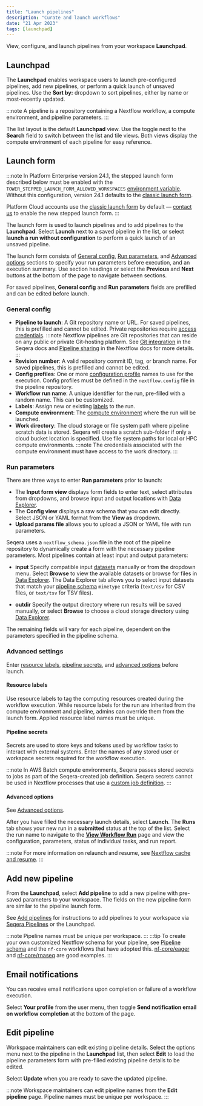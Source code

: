 ```yaml
---
title: "Launch pipelines"
description: "Curate and launch workflows"
date: "21 Apr 2023"
tags: [launchpad]
---
```


View, configure, and launch pipelines from your workspace **Launchpad**.

## Launchpad

The **Launchpad** enables workspace users to launch pre-configured pipelines, add new pipelines, or perform a quick launch of unsaved pipelines. Use the **Sort by:** dropdown to sort pipelines, either by name or most-recently updated.

:::note
A pipeline is a repository containing a Nextflow workflow, a compute environment, and pipeline parameters.
:::

The list layout is the default **Launchpad** view. Use the toggle next to the **Search** field to switch between the list and tile views. Both views display the compute environment of each pipeline for easy reference.

## Launch form

:::note
In Platform Enterprise version 24.1, the stepped launch form described below must be enabled with the `TOWER_STEPPED_LAUNCH_FORM_ALLOWED_WORKSPACES` [environment variable](../enterprise/configuration/overview#core-features). Without this configuration, version 24.1 defaults to the [classic launch form](../../version-23.4/launch/launchpad).

Platform Cloud accounts use the [classic launch form](../../version-23.4/launch/launchpad) by default — [contact us](https://seqera.io/contact-us/) to enable the new stepped launch form.
:::

The launch form is used to launch pipelines and to add pipelines to the **Launchpad**. Select **Launch** next to a saved pipeline in the list, or select **launch a run without configuration** to perform a quick launch of an unsaved pipeline.

The launch form consists of [General config](#general-config), [Run parameters](#run-parameters), and [Advanced options](#advanced-options) sections to specify your run parameters before execution, and an execution summary. Use section headings or select the **Previous** and **Next** buttons at the bottom of the page to navigate between sections.

For saved pipelines, **General config** and **Run parameters** fields are prefilled and can be edited before launch.

### General config

- **Pipeline to launch**: A Git repository name or URL. For saved pipelines, this is prefilled and cannot be edited. Private repositories require [access credentials](../credentials/overview).
  :::note
  Nextflow pipelines are Git repositories that can reside on any public or private Git-hosting platform. See [Git integration](../git/overview) in the Seqera docs and [Pipeline sharing](https://www.nextflow.io/docs/latest/sharing.html) in the Nextflow docs for more details.
  :::
- **Revision number**: A valid repository commit ID, tag, or branch name. For saved pipelines, this is prefilled and cannot be edited.
- **Config profiles**: One or more [configuration profile](https://www.nextflow.io/docs/latest/config.html#config-profiles) names to use for the execution. Config profiles must be defined in the `nextflow.config` file in the pipeline repository.
- **Workflow run name**: A unique identifier for the run, pre-filled with a random name. This can be customized.
- **Labels**: Assign new or existing [labels](../labels/overview) to the run.
- **Compute environment**: The [compute environment](../compute-envs/overview) where the run will be launched.
- **Work directory**: The cloud storage or file system path where pipeline scratch data is stored. Seqera will create a scratch sub-folder if only a cloud bucket location is specified. Use file system paths for local or HPC compute environments.
  :::note
  The credentials associated with the compute environment must have access to the work directory.
  :::

### Run parameters

There are three ways to enter **Run parameters** prior to launch:

- The **Input form view** displays form fields to enter text, select attributes from dropdowns, and browse input and output locations with [Data Explorer](../data/data-explorer).
- The **Config view** displays a raw schema that you can edit directly. Select JSON or YAML format from the **View as** dropdown.
- **Upload params file** allows you to upload a JSON or YAML file with run parameters.

Seqera uses a `nextflow_schema.json` file in the root of the pipeline repository to dynamically create a form with the necessary pipeline parameters. Most pipelines contain at least input and output parameters:

- **input**
Specify compatible input [datasets](../data/datasets)  manually or from the dropdown menu. Select **Browse** to view the available datasets or browse for files in [Data Explorer](../data/data-explorer). The Data Explorer tab allows you to select input datasets that match your [pipeline schema](../pipeline-schema/overview) `mimetype` criteria (`text/csv` for CSV files, or `text/tsv` for TSV files).

- **outdir**
Specify the output directory where run results will be saved manually, or select **Browse** to choose a cloud storage directory using [Data Explorer](../data/data-explorer).

The remaining fields will vary for each pipeline, dependent on the parameters specified in the pipeline schema.

### Advanced settings

Enter [resource labels](../resource-labels/overview), [pipeline secrets](../secrets/overview), and [advanced options](../launch/advanced) before launch.

#### Resource labels

Use resource labels to tag the computing resources created during the workflow execution. While resource labels for the run are inherited from the compute environment and pipeline, admins can override them from the launch form. Applied resource label names must be unique.

#### Pipeline secrets

Secrets are used to store keys and tokens used by workflow tasks to interact with external systems. Enter the names of any stored user or workspace secrets required for the workflow execution.

:::note
In AWS Batch compute environments, Seqera passes stored secrets to jobs as part of the Seqera-created job definition. Seqera secrets cannot be used in Nextflow processes that use a [custom job definition](https://www.nextflow.io/docs/latest/aws.html#custom-job-definition).
:::

#### Advanced options

See [Advanced options](../launch/advanced).

After you have filled the necessary launch details, select **Launch**. The **Runs** tab shows your new run in a **submitted** status at the top of the list. Select the run name to navigate to the [**View Workflow Run**](../monitoring/overview) page and view the configuration, parameters, status of individual tasks, and run report.

:::note
For more information on relaunch and resume, see [Nextflow cache and resume](./cache-resume).
:::

## Add new pipeline

From the **Launchpad**, select **Add pipeline** to add a new pipeline with pre-saved parameters to your workspace. The fields on the new pipeline form are similar to the pipeline launch form.

See [Add pipelines](../getting-started/quickstart-demo/add-pipelines) for instructions to add pipelines to your workspace via [Seqera Pipelines](https://seqera.io/pipelines) or the Launchpad.

:::note
Pipeline names must be unique per workspace.
:::
:::tip
To create your own customized Nextflow schema for your pipeline, see [Pipeline schema](../pipeline-schema/overview) and the `nf-core` workflows that have adopted this. [nf-core/eager](https://github.com/nf-core/eager/blob/master/nextflow_schema.json) and [nf-core/rnaseq](https://github.com/nf-core/rnaseq/blob/master/nextflow_schema.json) are good examples.
:::

## Email notifications

You can receive email notifications upon completion or failure of a workflow execution.

Select **Your profile** from the user menu, then toggle **Send notification email on workflow completion** at the bottom of the page.

## Edit pipeline

Workspace maintainers can edit existing pipeline details. Select the options menu next to the pipeline in the **Launchpad** list, then select **Edit** to load the pipeline parameters form with pre-filled existing pipeline details to be edited.

Select **Update** when you are ready to save the updated pipeline.

:::note
Workspace maintainers can edit pipeline names from the **Edit pipeline** page. Pipeline names must be unique per workspace.
:::
